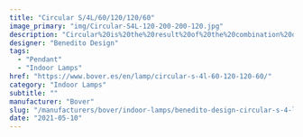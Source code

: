 ```yaml
---
title: "Circular S/4L/60/120/120/60"
image_primary: "img/Circular-S4L-120-200-200-120.jpg"
description: "Circular%20is%20the%20result%20of%20the%20combination%20of%20design%20and%20architecture%20to%20create%20lights%20for%20large%20spaces.%20With%20this%20piece%2C%20Benedito%20Design%20accomplishes%20maximum%20expression%20with%20minimum%20materials.%20Circular%20offers%20great%20versatility%20with%20its%20combination%20of%20formats%20and%20finishes.%20Its%20timeless%20yet%20contemporary%20design%20gives%20it%20character%20and%20perfectly%20illuminates%20spaces%20of%20high%20architectural%20value.%0A%0A%0A%0A"
designer: "Benedito Design"
tags: 
  - "Pendant"
  - "Indoor Lamps"
href: "https://www.bover.es/en/lamp/circular-s-4l-60-120-120-60/"
category: "Indoor Lamps"
subtitle: ""
manufacturer: "Bover"
slug: "/manufacturers/bover/indoor-lamps/benedito-design-circular-s-4-l-60-120-120-60"
date: "2021-05-10"
---
```

